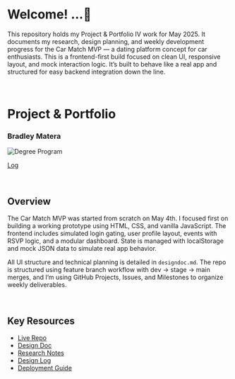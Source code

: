 # Welcome! ...🚀 

This repository holds my Project & Portfolio IV work for May 2025. It documents my research, design planning, and weekly development progress for the Car Match MVP — a dating platform concept for car enthusiasts. This is a frontend-first build focused on clean UI, responsive layout, and mock interaction logic. It’s built to behave like a real app and structured for easy backend integration down the line.

<br>

# Project & Portfolio  
### Bradley Matera  

![Degree Program](https://img.shields.io/badge/degree-web%20development-blue.svg)

[Log](./docs/log.md)

<br>

## Overview

The Car Match MVP was started from scratch on May 4th. I focused first on building a working prototype using HTML, CSS, and vanilla JavaScript. The frontend includes simulated login gating, user profile layout, events with RSVP logic, and a modular dashboard. State is managed with localStorage and mock JSON data to simulate real app behavior.

All UI structure and technical planning is detailed in `designdoc.md`. The repo is structured using feature branch workflow with dev → stage → main merges, and I’m using GitHub Projects, Issues, and Milestones to organize weekly deliverables.

<br>

## Key Resources

- [Live Repo](https://github.com/BradleyMatera/car-match)
- [Design Doc](https://github.com/BradleyMatera/car-match/blob/main/car-match-mvp/designdoc.md)
- [Research Notes](./docs/research)
- [Design Log](https://github.com/BradleyMatera/car-match/blob/main/docs/designs/README.md)
 - [Deployment Guide](./docs/DEPLOYMENT.md)
